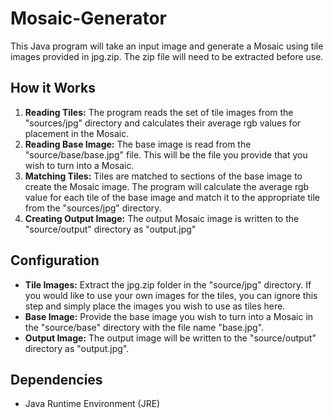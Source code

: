 # Mosaic-Generator

This Java program will take an input image and generate a Mosaic using tile images provided in jpg.zip. The zip file will need to be extracted before use. 

## How it Works
1. **Reading Tiles:** The program reads the set of tile images from the "sources/jpg" directory and calculates their average rgb values for placement in the Mosaic.
2. **Reading Base Image:** The base image is read from the "source/base/base.jpg" file. This will be the file you provide that you wish to turn into a Mosaic.
3. **Matching Tiles:** Tiles are matched to sections of the base image to create the Mosaic image. The program will calculate the average rgb value for each tile of the base image and match it to the appropriate tile from the "sources/jpg" directory.
4. **Creating Output Image:** The output Mosaic image is written to the "source/output" directory as "output.jpg"

## Configuration

- **Tile Images:** Extract the jpg.zip folder in the "source/jpg" directory. If you would like to use your own images for the tiles, you can ignore this step and simply place the images you wish to use as tiles here.
- **Base Image:** Provide the base image you wish to turn into a Mosaic in the "source/base" directory with the file name "base.jpg".
- **Output Image:** The output image will be written to the "source/output" directory as "output.jpg".

## Dependencies

- Java Runtime Environment (JRE)